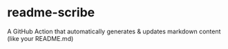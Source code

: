 # readme-scribe
A GitHub Action that automatically generates &amp; updates markdown content (like your README.md)
